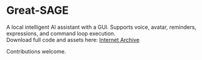 # Great-SAGE

A local intelligent AI assistant with a GUI. Supports voice, avatar, reminders, expressions, and command loop execution.  
Download full code and assets here: [Internet Archive](https://archive.org/details/great-sage-v1.0)

Contributions welcome.
